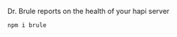 [Dr. Brule]: images/brule.jpg "Dr. Brule"

Dr. Brule reports on the health of your hapi server

`npm i brule`


